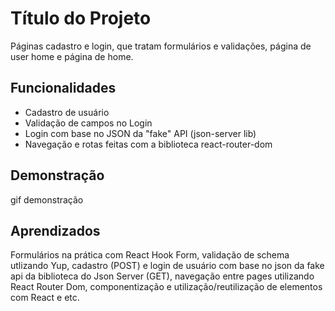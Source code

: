
# Título do Projeto

Páginas cadastro e login, que tratam formulários e validações, página de user home e página de home.


## Funcionalidades

- Cadastro de usuário
- Validação de campos no Login
- Login com base no JSON da "fake" API (json-server lib)
- Navegação e rotas feitas com a biblioteca react-router-dom


## Demonstração

gif  demonstração


## Aprendizados

Formulários na prática com React Hook Form, validação de schema utlizando Yup, cadastro (POST) e login de usuário com base no json da fake api da biblioteca do Json Server (GET), navegação entre pages utilizando React Router Dom, componentização e utilização/reutilização de elementos com React e etc.

